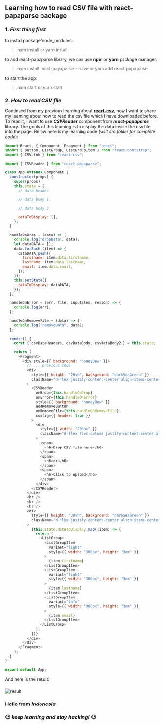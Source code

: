 ## Learning how to read CSV file with react-papaparse package

### 1. _First thing first_

to install package/node_modules:

> npm install or yarn install

to add react-papaparse library, we can use **npm** or **yarn** package manager:

> npm install react-papaparse --save or yarn add react-papaparse

to start the app:

> npm start or yarn start

### 2. _How to read CSV file_

Continued from my previous learning about **[react-csv](https://github.com/gilangrkun/react-learning/tree/master/react-csv)**, now I want to share my learning about how to read the csv file which I have downloaded before. To read it, I want to use **_CSVReader_** component from **_react-papaparse_** library. The goals of this learning is to display the data inside the csv file into the page. Below here is my learning code (_visit src folder for complete code_):

```javascript
import React, { Component, Fragment } from "react";
import { Button, ListGroup, ListGroupItem } from "react-bootstrap";
import { CSVLink } from "react-csv";

import { CSVReader } from "react-papaparse";

class App extends Component {
  constructor(props) {
    super(props);
    this.state = {
      // data header

      // data body 1

      // data body 2

      dataToDisplay: [],
    };
  }

  handleOnDrop = (data) => {
    console.log("dropData", data);
    let dataDATA = [];
    data.forEach((item) => {
      dataDATA.push({
        firstname: item.data.firstname,
        lastname: item.data.lastname,
        email: item.data.email,
      });
    });
    this.setState({
      dataToDisplay: dataDATA,
    });
  };

  handleOnError = (err, file, inputElem, reason) => {
    console.log(err);
  };

  handleOnRemoveFile = (data) => {
    console.log("removeData", data);
  };

  render() {
    const { csvDataHeaders, csvDataBody, csvDataBody2 } = this.state;

    return (
      <Fragment>
        <div style={{ background: "honeyDew" }}>
          // ....previous code
          <div
            style={{ height: "20vh", background: "darkSeaGreen" }}
            className="d-flex justify-content-center align-items-center pt-3 pb-3"
          >
            <CSVReader
              onDrop={this.handleOnDrop}
              onError={this.handleOnError}
              style={{ background: "honeyDew" }}
              addRemoveButton
              onRemoveFile={this.handleOnRemoveFile}
              config={{ header: true }}
            >
              <div
                style={{ width: "200px" }}
                className="d-flex flex-column justify-content-center align-items-center"
              >
                <span>
                  <h6>Drop CSV file here</h6>
                </span>
                <span>
                  <h6>or</h6>
                </span>
                <span>
                  <h6>Click to upload</h6>
                </span>
              </div>
            </CSVReader>
          </div>
          <hr />
          <br />
          <hr />
          <div
            style={{ height: "30vh", background: "darkSeaGreen" }}
            className="d-flex justify-content-center align-items-center"
          >
            {this.state.dataToDisplay.map((item) => {
              return (
                <ListGroup>
                  <ListGroupItem
                    variant="light"
                    style={{ width: "300px", height: "3em" }}
                  >
                    {item.firstname}
                  </ListGroupItem>
                  <ListGroupItem
                    variant="light"
                    style={{ width: "300px", height: "3em" }}
                  >
                    {item.lastname}
                  </ListGroupItem>
                  <ListGroupItem
                    variant="info"
                    style={{ width: "300px", height: "3em" }}
                  >
                    {item.email}
                  </ListGroupItem>
                </ListGroup>
              );
            })}
          </div>
        </div>
      </Fragment>
    );
  }
}

export default App;
```

And here is the result:

###

![result](https://user-images.githubusercontent.com/60772041/84375635-17f7fd00-ac0a-11ea-875e-1feb12ccb16f.gif)

### Hello from _Indonesia_
### :wink: _keep learning and stay hacking!_ :wink:
